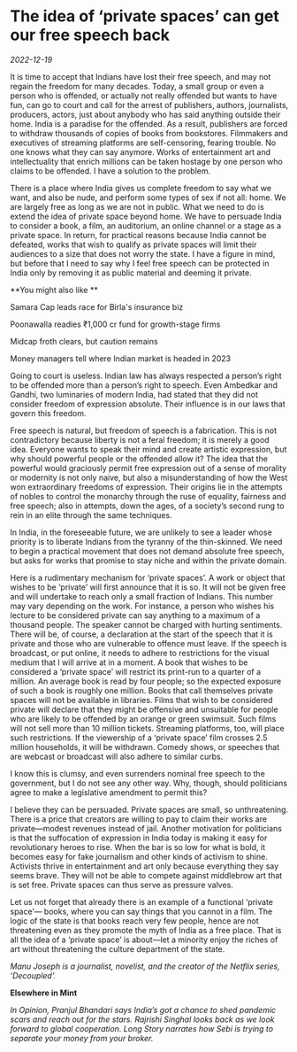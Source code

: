 # The idea of ‘private spaces’ can get our free speech back

*2022-12-19*

It is time to accept that Indians have lost their free speech, and may
not regain the freedom for many decades. Today, a small group or even a
person who is offended, or actually not really offended but wants to
have fun, can go to court and call for the arrest of publishers,
authors, journalists, producers, actors, just about anybody who has said
anything outside their home. India is a paradise for the offended. As a
result, publishers are forced to withdraw thousands of copies of books
from bookstores. Filmmakers and executives of streaming platforms are
self-censoring, fearing trouble. No one knows what they can say anymore.
Works of entertainment art and intellectuality that enrich millions can
be taken hostage by one person who claims to be offended. I have a
solution to the problem.

There is a place where India gives us complete freedom to say what we
want, and also be nude, and perform some types of sex if not all: home.
We are largely free as long as we are not in public. What we need to do
is extend the idea of private space beyond home. We have to persuade
India to consider a book, a film, an auditorium, an online channel or a
stage as a private space. In return, for practical reasons because India
cannot be defeated, works that wish to qualify as private spaces will
limit their audiences to a size that does not worry the state. I have a
figure in mind, but before that I need to say why I feel free speech can
be protected in India only by removing it as public material and deeming
it private.

**You might also like **

Samara Cap leads race for Birla's insurance biz

Poonawalla readies <span class="webrupee">₹</span>1,000 cr fund for
growth-stage firms

Midcap froth clears, but caution remains

Money managers tell where Indian market is headed in 2023

Going to court is useless. Indian law has always respected a person’s
right to be offended more than a person’s right to speech. Even Ambedkar
and Gandhi, two luminaries of modern India, had stated that they did not
consider freedom of expression absolute. Their influence is in our laws
that govern this freedom.

Free speech is natural, but freedom of speech is a fabrication. This is
not contradictory because liberty is not a feral freedom; it is merely a
good idea. Everyone wants to speak their mind and create artistic
expression, but why should powerful people or the offended allow it? The
idea that the powerful would graciously permit free expression out of a
sense of morality or modernity is not only naive, but also a
misunderstanding of how the West won extraordinary freedoms of
expression. Their origins lie in the attempts of nobles to control the
monarchy through the ruse of equality, fairness and free speech; also in
attempts, down the ages, of a society’s second rung to rein in an elite
through the same techniques.

In India, in the foreseeable future, we are unlikely to see a leader
whose priority is to liberate Indians from the tyranny of the
thin-skinned. We need to begin a practical movement that does not demand
absolute free speech, but asks for works that promise to stay niche and
within the private domain.

Here is a rudimentary mechanism for ‘private spaces’. A work or object
that wishes to be ‘private’ will first announce that it is so. It will
not be given free and will undertake to reach only a small fraction of
Indians. This number may vary depending on the work. For instance, a
person who wishes his lecture to be considered private can say anything
to a maximum of a thousand people. The speaker cannot be charged with
hurting sentiments. There will be, of course, a declaration at the start
of the speech that it is private and those who are vulnerable to offence
must leave. If the speech is broadcast, or put online, it needs to
adhere to restrictions for the visual medium that I will arrive at in a
moment. A book that wishes to be considered a ‘private space’ will
restrict its print-run to a quarter of a million. An average book is
read by four people; so the expected exposure of such a book is roughly
one million. Books that call themselves private spaces will not be
available in libraries. Films that wish to be considered private will
declare that they might be offensive and unsuitable for people who are
likely to be offended by an orange or green swimsuit. Such films will
not sell more than 10 million tickets. Streaming platforms, too, will
place such restrictions. If the viewership of a ‘private space’ film
crosses 2.5 million households, it will be withdrawn. Comedy shows, or
speeches that are webcast or broadcast will also adhere to similar
curbs.

I know this is clumsy, and even surrenders nominal free speech to the
government, but I do not see any other way. Why, though, should
politicians agree to make a legislative amendment to permit this?

I believe they can be persuaded. Private spaces are small, so
unthreatening. There is a price that creators are willing to pay to
claim their works are private—modest revenues instead of jail. Another
motivation for politicians is that the suffocation of expression in
India today is making it easy for revolutionary heroes to rise. When the
bar is so low for what is bold, it becomes easy for fake journalism and
other kinds of activism to shine. Activists thrive in entertainment and
art only because everything they say seems brave. They will not be able
to compete against middlebrow art that is set free. Private spaces can
thus serve as pressure valves.

Let us not forget that already there is an example of a functional
‘private space’— books, where you can say things that you cannot in a
film. The logic of the state is that books reach very few people, hence
are not threatening even as they promote the myth of India as a free
place. That is all the idea of a ‘private space’ is about—let a minority
enjoy the riches of art without threatening the culture department of
the state.

*Manu Joseph is a journalist, novelist, and the creator of the Netflix
series, ‘Decoupled’.*

**Elsewhere in Mint**

*In Opinion, Pranjul Bhandari says* *India’s got a chance* *to shed
pandemic scars and reach out for the stars. Rajrishi Singhal looks back
as we look forward to* *global cooperation. Long Story narrates how Sebi
is trying to* *separate your money from your broker.*
